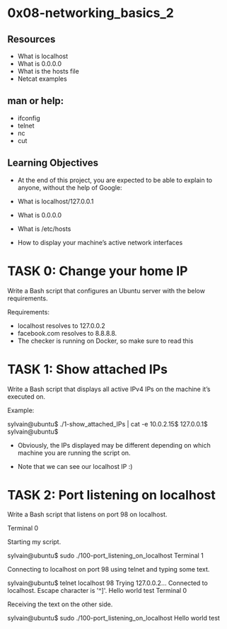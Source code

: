 # 0x08-networking_basics_2

## Resources

- What is localhost
- What is 0.0.0.0
- What is the hosts file
- Netcat examples

## man or help:

- ifconfig
- telnet
- nc
- cut

## Learning Objectives
- At the end of this project, you are expected to be able to explain to anyone, without the help of Google:

- What is localhost/127.0.0.1
- What is 0.0.0.0
- What is /etc/hosts
- How to display your machine’s active network interfaces

# TASK 0: Change your home IP
Write a Bash script that configures an Ubuntu server with the below requirements.

Requirements:

- localhost resolves to 127.0.0.2
- facebook.com resolves to 8.8.8.8.
- The checker is running on Docker, so make sure to read this

# TASK 1: Show attached IPs
Write a Bash script that displays all active IPv4 IPs on the machine it’s executed on.

Example:

sylvain@ubuntu$ ./1-show_attached_IPs | cat -e
10.0.2.15$
127.0.0.1$
sylvain@ubuntu$
- Obviously, the IPs displayed may be different depending on which machine you are running the script on.

- Note that we can see our localhost IP :)

# TASK 2: Port listening on localhost
Write a Bash script that listens on port 98 on localhost.

Terminal 0

Starting my script.

sylvain@ubuntu$ sudo ./100-port_listening_on_localhost
Terminal 1

Connecting to localhost on port 98 using telnet and typing some text.

sylvain@ubuntu$ telnet localhost 98
Trying 127.0.0.2...
Connected to localhost.
Escape character is '^]'.
Hello world
test
Terminal 0

Receiving the text on the other side.

sylvain@ubuntu$ sudo ./100-port_listening_on_localhost
Hello world
test
